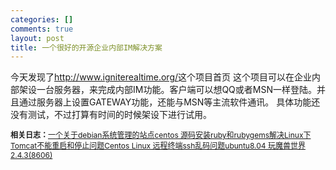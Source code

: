 ```yaml
--- 
categories: []
comments: true
layout: post
title: 一个很好的开源企业内部IM解决方案
---
```

今天发现了<a href="http://www.igniterealtime.org/">http://www.igniterealtime.org/</a>这个项目首页
这个项目可以在企业内部架设一台服务器，来完成内部IM功能。客户端可以想QQ或者MSN一样登陆。并且通过服务器上设置GATEWAY功能，还能与MSN等主流软件通讯。
具体功能还没有测试，不过打算有时间的时候架设下进行试用。<div id="related_log" style="font-size:12px">
<b>相关日志：</b><a href="http://xinlogs.com/debian-administration-site">一个关于debian系统管理的站点</a><a href="http://xinlogs.com/centos-install-ruby-rubygems">centos 源码安装ruby和rubygems</a><a href="http://xinlogs.com/Tomcat-reboot-problems">解决Linux下Tomcat不能重启和停止问题</a><a href="http://xinlogs.com/centos-linux-sshclient-unreadable-code">Centos Linux 远程终端ssh乱码问题</a><a href="http://xinlogs.com/wow-on-ubuntu-linux">ubuntu8.04 玩魔兽世界 2.4.3(8606)</a>
</div>

